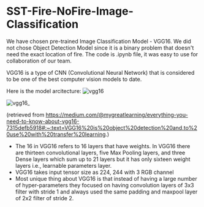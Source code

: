 # SST-Fire-NoFire-Image-Classification

We have chosen pre-trained Image Classification Model - VGG16. We did not chose Object Detection Model since it is a binary problem that doesn't need the exact location of fire. The code is .ipynb file, it was easy to use for collaboration of our team.

VGG16 is a type of CNN (Convolutional Neural Network) that is considered to be one of the best computer vision models to date. 

Here is the model arcitecture:
![vgg16](https://user-images.githubusercontent.com/100854733/202907194-c232d02b-3cbf-4d3e-aefe-ddc43b474963.jpg)

![vgg16_](https://user-images.githubusercontent.com/100854733/202907240-a16ad3aa-d9cb-4241-89dc-805ed5adc798.jpg)

(retrieved from https://medium.com/@mygreatlearning/everything-you-need-to-know-about-vgg16-7315defb5918#:~:text=VGG16%20is%20object%20detection%20and,to%20use%20with%20transfer%20learning.)

- The 16 in VGG16 refers to 16 layers that have weights. In VGG16 there are thirteen convolutional layers, five Max Pooling layers, and three Dense layers which sum up to 21 layers but it has only sixteen weight layers i.e., learnable parameters layer.
- VGG16 takes input tensor size as 224, 244 with 3 RGB channel
- Most unique thing about VGG16 is that instead of having a large number of hyper-parameters they focused on having convolution layers of 3x3 filter with stride 1 and always used the same padding and maxpool layer of 2x2 filter of stride 2.
